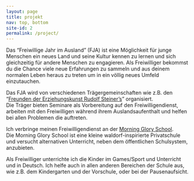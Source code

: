 ```yaml
---
layout: page
title: projekt
nav: top, bottom
site-id: 2
permalink: /project/
---
```


Das “Freiwillige Jahr im Ausland” (FJA) ist eine Möglichkeit für junge Menschen ein neues Land und seine Kultur kennen zu lernen und sich gleichzeitig für andere Menschen zu engagieren.
Als Freiwilliger bekommst du die Chance viele neue Erfahrungen zu sammeln und aus deinem normalen Leben heraus zu treten um in ein völlig neues Umfeld einzutauchen.

Das FJA wird von verschiedenen Trägergemeinschaften wie z.B. den “[Freunden der Erziehungskunst Rudolf Steiner’s](https://www.freunde-waldorf.de/en/community-service.html)” organisiert.   
Die Träger bieten Seminare als Vorbereitung auf den Freiwilligendienst, arbeiten mit den Freiwilligen während ihrem Auslandsaufenthalt und helfen bei allen Problemen die auftreten.
 
Ich verbringe meinen Freiwilligendienst an der [Morning Glory School](https://www.morninggloryschool.ca).  
Die Morning Glory School ist eine kleine waldorf-inspirierte Privatschule und versucht alternativen Unterricht, neben dem öffentlichen Schulsystem, anzubieten.

Als Freiwilliger unterrichte ich die Kinder im Games/Sport und Unterricht und in Deutsch. Ich helfe auch in allen anderen Bereichen der Schule aus, wie z.B. dem Kindergarten und der Vorschule, oder bei der Pausenaufsicht.